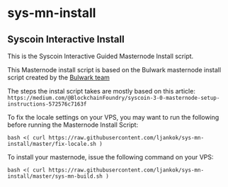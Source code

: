 # sys-mn-install

## Syscoin Interactive Install

This is the Syscoin Interactive Guided Masternode Install script. 

This Masternode install script is based on the Bulwark masternode install script created by the [Bulwark team](https://github.com/bulwark-crypto/Bulwark-MN-Install)

The steps the instal script takes are mostly based on this article:
``https://medium.com/@BlockchainFoundry/syscoin-3-0-masternode-setup-instructions-572576c7163f``

To fix the locale settings on your VPS, you may want to run the following before running the Masternode Install Script:

```bash <( curl https://raw.githubusercontent.com/ljankok/sys-mn-install/master/fix-locale.sh )```

To install your masternode, issue the following command on your VPS:

```bash <( curl https://raw.githubusercontent.com/ljankok/sys-mn-install/master/sys-mn-build.sh )```

